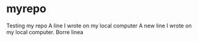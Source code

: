# myrepo
Testing my repo
A line I wrote on my local computer
A new line I wrote on my local computer. Borre linea

